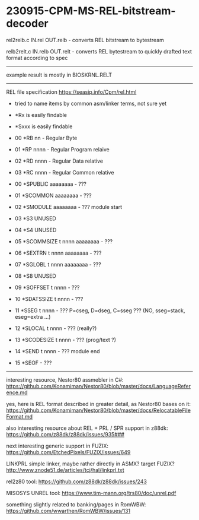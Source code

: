 # 230915-CPM-MS-REL-bitstream-decoder

rel2relb.c IN.rel OUT.relb - converts REL bitstream to bytestream

relb2relt.c IN.relb OUT.relt - converts REL bytestream to quickly drafted text format according to spec

---

example result is mostly in BIOSKRNL.RELT

---

REL file specification
https://seasip.info/Cpm/rel.html

- tried to name items by common asm/linker terms, not sure yet
- *Rx   is easily findable
- *Sxxx is easily findable


 - 00 *RB nn         - Regular Byte
 - 01 *RP nnnn       - Regular Program relaive
 - 02 *RD nnnn       - Regular Data relative
 - 03 *RC nnnn       - Regular Common relative


 - 00 *SPUBLIC aaaaaaaa    - ???
 - 01 *SCOMMON aaaaaaaa    - ???
 - 02 *SMODULE aaaaaaaa    - ??? module start

 - 03 *S3 UNUSED
 - 04 *S4 UNUSED

 - 05 *SCOMMSIZE t nnnn aaaaaaaa   - ???
 - 06 *SEXTRN t nnnn aaaaaaaa      - ???
 - 07 *SGLOBL t nnnn aaaaaaaa      - ???

 - 08 *S8 UNUSED

 - 09 *SOFFSET t nnnn      - ???
 - 10 *SDATSSIZE t nnnn    - ???
 - 11 *SSEG t nnnn         - ??? P=cseg, D=dseg, C=sseg ??? (NO, sseg=stack, eseg=extra ...)
 - 12 *SLOCAL t nnnn       - ??? (really?)
 - 13 *SCODESIZE t nnnn    - ??? (prog/text ?)
 - 14 *SEND t nnnn         - ??? module end
 - 15 *SEOF                - ???

---

interesting resource, Nestor80 assmebler in C#:
https://github.com/Konamiman/Nestor80/blob/master/docs/LanguageReference.md


yes, here is REL format described in greater detail, as Nestor80 bases on it:
https://github.com/Konamiman/Nestor80/blob/master/docs/RelocatableFileFormat.md


also interesting resource about REL + PRL / SPR support in z88dk:
https://github.com/z88dk/z88dk/issues/935###


next interesting generic support in FUZIX:
https://github.com/EtchedPixels/FUZIX/issues/649


LINKPRL simple linker, maybe rather directly in ASMX? target FUZIX?
http://www.znode51.de/articles/tcj/hal/linkprl.txt


rel2z80 tool:
https://github.com/z88dk/z88dk/issues/243


MISOSYS UNREL tool:
https://www.tim-mann.org/trs80/doc/unrel.pdf


something slightly related to banking/pages in RomWBW:
https://github.com/wwarthen/RomWBW/issues/131


